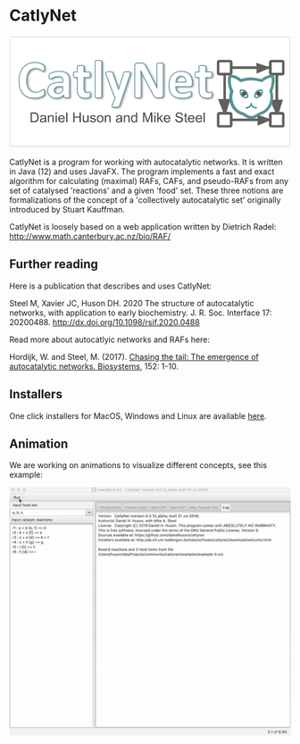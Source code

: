 # CatlyNet
<img src="https://github.com/danielhuson/catlynet/blob/master/src/catlynet/resources/images/splash.png" alt="Splash" width="600"/>

CatlyNet is a program for working with autocatalytic networks. It is written in Java (12) and uses JavaFX. The program implements a fast and exact algorithm for calculating (maximal) RAFs, CAFs, and pseudo-RAFs from any set of catalysed 'reactions' and a given 'food' set.  These three notions are formalizations of the concept of a 'collectively autocatalytic set' originally introduced by Stuart Kauffman. 

CatlyNet is loosely based on a web application written by Dietrich Radel: http://www.math.canterbury.ac.nz/bio/RAF/

## Further reading

Here is a publication that describes and uses CatlyNet:

Steel M, Xavier JC, Huson DH. 2020 The structure of autocatalytic networks, with application to early biochemistry. J. R. Soc. Interface 17: 20200488. http://dx.doi.org/10.1098/rsif.2020.0488

Read more about autocatlyic networks and RAFs here:

Hordijk, W. and Steel, M. (2017). [Chasing the tail: The emergence of autocatalytic networks. Biosystems](http://www.sciencedirect.com/science/article/pii/S030326471630274X), 152: 1-10.


## Installers
One click installers for MacOS, Windows and Linux are available [here](http://ab.cs.uni-tuebingen.de/data/software/catlynet/download/welcome.html). 

## Animation
We are working on animations to visualize different concepts, see this example:

<img src="https://github.com/danielhuson/catlynet/blob/master/artwork/animation.gif" alt="Animation" width="600"/>

